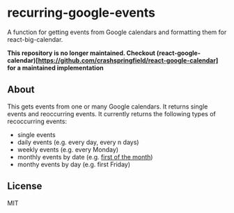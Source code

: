 # recurring-google-events
A function for getting events from Google calendars and formatting them for react-big-calendar.

**This repository is no longer maintained. Checkout (react-google-calendar)[https://github.com/crashspringfield/react-google-calendar] for a maintained implementation**

## About
This gets events from one or many Google calendars. It returns single events and reoccurring events. It currently returns the following types of recoccurring events:


* single events
* daily events (e.g. every day, every n days)
* weekly events (e.g. every Monday)
* monthly events by date (e.g. [first of the month](https://www.youtube.com/watch?v=PArF9k2SbQk))
* monthy events by day (e.g. first Friday)

## License
MIT
